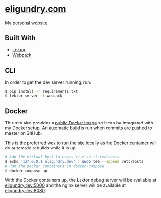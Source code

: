 # [eligundry.com](https://eligundry.com)

My personal website.

## Built With

* [Lektor](https://www.getlektor.com/)
* [Webpack](https://webpack.github.io/)

## CLI

In order to get the dev server running, run:

```sh
$ pip install -r requirements.txt
$ lektor server -f webpack
```

## Docker

This site also provides a [public Docker image][1] so it can be integrated with my
Docker setup. An automatic build is run when commits are pushed to master on
GitHub.

This is the preferred way to run the site locally as the Docker container will
do automatic rebuilds while it is up.

```sh
# Add the virtual host to hosts file so it redirects
$ echo '127.0.0.1 eligundry.dev' | sudo tee --append /etc/hosts
# Run the docker containers in docker-compose
$ docker-compose up
```

With the Docker containers up, the Lektor debug server will be available at
[eligundry.dev:5000][2] and the nginx server will be available at
[eligundry.dev:8080][3].

[1]: https://hub.docker.com/r/eligundry/eligundry.com/
[2]: http://eligundry.dev:5000
[3]: http://eligundry.dev:8080
